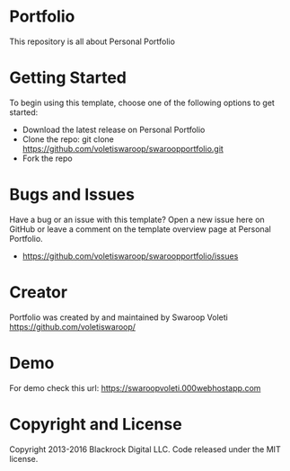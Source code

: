 # Portfolio
This repository is all about Personal Portfolio

# Getting Started
To begin using this template, choose one of the following options to get started:

- Download the latest release on Personal Portfolio
- Clone the repo: git clone https://github.com/voletiswaroop/swaroopportfolio.git
- Fork the repo

# Bugs and Issues
Have a bug or an issue with this template? Open a new issue here on GitHub or leave a comment on the template overview page at Personal Portfolio.
- https://github.com/voletiswaroop/swaroopportfolio/issues

# Creator
Portfolio was created by and maintained by Swaroop Voleti
https://github.com/voletiswaroop/


# Demo
For demo check this url: https://swaroopvoleti.000webhostapp.com

# Copyright and License
Copyright 2013-2016 Blackrock Digital LLC. Code released under the MIT license.

